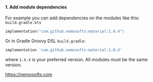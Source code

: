 #### 1. Add module dependencies
For example you can add dependencies on the modules like this:
`build.gradle.kts`


```kotlin
implementation("com.github.nemosofts:material:1.0.4")
```

Or in Gradle Groovy DSL `build.gradle`:

```groovy
implementation 'com.github.nemosofts:material:1.0.4'
```
where `1.X.X` is your preferred version. All modules must be the same version.

https://nemosofts.com
